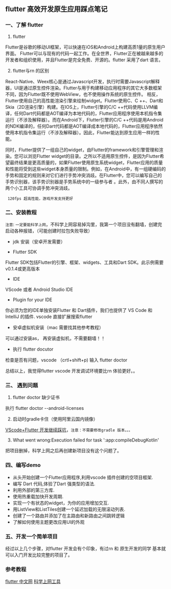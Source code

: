 ## flutter 高效开发原生应用踩点笔记

### 一、了解 flutter

1. flutter 

  Flutter是谷歌的移动UI框架，可以快速在iOS和Android上构建高质1量的原生用户界面。 Flutter可以与现有的代码一起工作。在全世界，Flutter正在被越来越多的开发者和组织使用，并且Flutter是完全免费、开源的。flutter 采用了dart 语言。

2. flutter与rn 的区别

  React-Native、Weex核心是通过Javascript开发，执行时需要Javascript解释器，UI是通过原生控件渲染。Flutter与用于构建移动应用程序的其它大多数框架不同，因为Flutter既不使用WebView，也不使用操作系统的原生控件。 相反，Flutter使用自己的高性能渲染引擎来绘制widget。Flutter使用C、C ++、Dart和Skia（2D渲染引擎）构建。在IOS上，Flutter引擎的C/C ++代码使用LLVM编译，任何Dart代码都是AOT编译为本地代码的，Flutter应用程序使用本机指令集运行（不涉及解释器）。而在Android下，Flutter引擎的C/C ++代码是用Android的NDK编译的，任何Dart代码都是AOT编译成本地代码的，Flutter应用程序依然使用本机指令集运行（不涉及解释器）。因此，Flutter能达到原生应用一样的性能。

  同时，Flutter提供了一组自己的widget，由Flutter的framework和引擎管理和渲染。您可以浏览Flutter widget的目录。之所以不适用原生控件，是因为Flutter希望最终结果是更高质量的，如果Flutter使用原生系统widget，Flutter应用的质量和性能将受到这些widget本身质量的限制。例如，在Android中，有一组硬编码的手势和固定的规则来对它们进行手势冲突消歧。在Flutter中，您可以编写自己的手势识别器，该手势识别器是手势系统中的一级参与者 。此外，由不同人撰写的两个小工具可协调手势冲突消歧。

  ` 120fps 超高性能，游戏开发支持更好`

### 二、安装教程

`注意`: `一定要能科学上网`，不科学上网容易掉沟里，我第一个项目没有翻墙，创建完启动各种报错，（可能创建时拉包失败导致）

* jdk 安装（安卓开发需要）

* Flutter SDK

Flutter SDK包括Flutter的引擎、框架、widgets、工具和Dart SDK。此示例需要v0.1.4或更高版本

* IDE

VScode 或者 Android Studio IDE

* Plugin for your IDE

你必须为您的IDE单独安装Flutter 和 Dart插件，我们也提供了 VS Code 和 IntelliJ 的插件. vscode 直接扩展搜索flutter

* 安卓虚拟机安装（mac 需要找其他参考教程）

可以通过安装as， 再安装虚拟机，不需要翻墙！！

* 执行 flutter docutor
 
 检查是否有问题，vscode （crtl+shift+p) 输入 flutter doctor 

总结以上，我觉得flutter vscode 开发调试环境要比rn 体验更好。。
 
### 三、 遇到问题
1. flutter doctor 缺少证书

  执行 flutter doctor --android-licenses

2. 启动时gradle卡住（使用阿里云国内镜像）

  [VScode+Flutter 开发继续踩坑](https://www.cnblogs.com/dfsxh/p/10453801.html)，`注意：不需要修改gradle 版本。。。`

3. What went wrong:Execution failed for task ':app:compileDebugKotlin' 

  把项目删掉，科学上网之后再创建新项目没有这个问题了。

### 四、编写demo 

* 从头开始创建一个Flutter应用程序,利用vscode 插件创建的空项目框架.
* 编写 Dart 代码,体验了Dart 强类型的语法.
* 利用外部的第三方库.
* 使用热重载加快开发周期.
* 实现一个有状态的widget，为你的应用增加交互.
* 用ListView和ListTiles创建一个延迟加载的无限滚动列表.
* 创建了一个路由并添加了在主路由和新路由之间跳转逻辑
* 了解如何使用主题更改应用UI的外观

### 五、开发一个简单项目

经过以上几个步骤，对flutter 开发会有个印象，有过rn 和 原生开发的同学 基本就可以入门开发比较完整的项目了。

### 参考教程

[flutter 中文网](https://flutterchina.club/get-started/editor/#vscode)
[科学上网工具](https://mymonocloud.com/)
